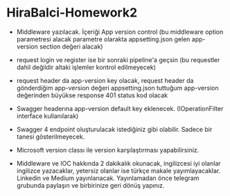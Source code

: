 # HiraBalci-Homework2
* Middleware yazılacak. İçeriği App version control (bu middleware option parametresi alacak parametre olarakta appsetting.json gelen app-version section değeri alacak)

* request login ve register ise bir sonraki pipeline'a geçsin (bu requestler dahil değildir altaki işlemler kontrol edilmeyecek)

* request header da app-version key olacak, request header da gönderdiğim app-version değeri appsetting.json tuttuğum app-version değerinden büyükse response 401 status kod olacak

* Swagger headerına app-version default key eklenecek. (IOperationFilter interface kullanılarak)

* Swagger 4 endpoint oluşturulacak istediğiniz gibi olabilir. Sadece bir tanesi gösterilmeyecek.

* Microsoft version classı ile version karşılaştırması yapabilirsiniz.

* Middleware ve IOC hakkında 2 dakikalık okunacak, ingilizcesi iyi olanlar ingilizce yazacaklar, yetersiz olanlar ise türkçe makale yayımlayacaklar. Linkedin ve Medium yayınlanacak. Yayınlamadan önce telegram grubunda paylaşın ve birbirinize geri dönüş yapınız.
